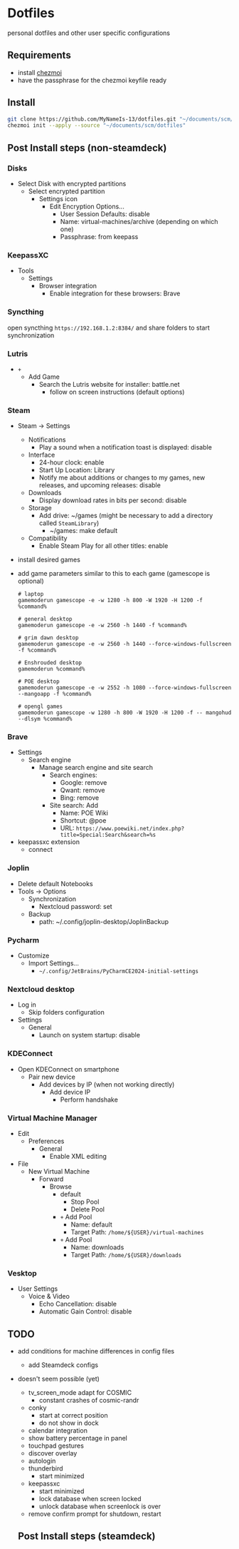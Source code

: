 # Dotfiles

personal dotfiles and other user specific configurations

## Requirements

- install [chezmoi](https://www.chezmoi.io/)
- have the passphrase for the chezmoi keyfile ready

## Install

```bash
git clone https://github.com/MyNameIs-13/dotfiles.git "~/documents/scm/dotfiles"
chezmoi init --apply --source "~/documents/scm/dotfiles"
```

## Post Install steps (non-steamdeck)

### Disks

- Select Disk with encrypted partitions
  - Select encrypted partition
    - Settings icon
      - Edit Encryption Options...
        - User Session Defaults: disable
        - Name: virtual-machines/archive (depending on which one)
        - Passphrase: from keepass

### KeepassXC

- Tools
  - Settings
    - Browser integration
      - Enable integration for these browsers: Brave

### Syncthing

open syncthing `https://192.168.1.2:8384/` and share folders to start synchronization

### Lutris

- `+`
  - Add Game
    - Search the Lutris website for installer: battle.net
      - follow on screen instructions (default options)

### Steam

- Steam -> Settings
  - Notifications
    - Play a sound when a notification toast is displayed: disable
  - Interface
    - 24-hour clock: enable
    - Start Up Location: Library
    - Notify me about additions or changes to my games, new releases, and upcoming releases: disable
  - Downloads
    - Display download rates in bits per second: disable
  - Storage
    - Add drive: ~/games (might be necessary to add a directory called `SteamLibrary`)
      - ~/games: make default
  - Compatibility
    - Enable Steam Play for all other titles: enable

- install desired games
- add game parameters similar to this to each game (gamescope is optional)

    ```text
    # laptop
    gamemoderun gamescope -e -w 1280 -h 800 -W 1920 -H 1200 -f %command%

    # general desktop
    gamemoderun gamescope -e -w 2560 -h 1440 -f %command%

    # grim dawn desktop
    gamemoderun gamescope -e -w 2560 -h 1440 --force-windows-fullscreen -f %command%

    # Enshrouded desktop
    gamemoderun %command%

    # POE desktop
    gamemoderun gamescope -e -w 2552 -h 1080 --force-windows-fullscreen --mangoapp -f %command%

    # opengl games
    gamemoderun gamescope -w 1280 -h 800 -W 1920 -H 1200 -f -- mangohud --dlsym %command%
    ```

### Brave

- Settings
  - Search engine
    - Manage search engine and site search
      - Search engines:
        - Google: remove
        - Qwant: remove
        - Bing: remove
      - Site search: Add
        - Name: POE Wiki
        - Shortcut: @poe
        - URL: `https://www.poewiki.net/index.php?title=Special:Search&search=%s`
- keepassxc extension
  - connect

### Joplin

- Delete default Notebooks
- Tools -> Options
  - Synchronization
    - Nextcloud password: set
  - Backup
    - path: ~/.config/joplin-desktop/JoplinBackup

### Pycharm

- Customize
  - Import Settings...
    - `~/.config/JetBrains/PyCharmCE2024-initial-settings`

### Nextcloud desktop

- Log in
  - Skip folders configuration
- Settings
  - General
    - Launch on system startup: disable

### KDEConnect

- Open KDEConnect on smartphone
  - Pair new device
    - Add devices by IP (when not working directly)
      - Add device IP
        - Perform handshake

### Virtual Machine Manager

- Edit
  - Preferences
    - General
      - Enable XML editing
- File
  - New Virtual Machine
    - Forward
      - Browse
        - default
          - Stop Pool
          - Delete Pool
        - `+` Add Pool
          - Name: default
          - Target Path: `/home/${USER}/virtual-machines`
        - `+` Add Pool
          - Name: downloads
          - Target Path: `/home/${USER}/downloads`

### Vesktop

- User Settings
  - Voice & Video
    - Echo Cancellation: disable
    - Automatic Gain Control: disable

## TODO

- add conditions for machine differences in config files
  - add Steamdeck configs
- doesn't seem possible (yet)
  - tv_screen_mode adapt for COSMIC
    - constant crashes of cosmic-randr
  - conky
    - start at correct position
    - do not show in dock
  - calendar integration
  - show battery percentage in panel
  - touchpad gestures
  - discover overlay
  - autologin
  - thunderbird
    - start minimized
  - keepassxc
    - start minimized
    - lock database when screen locked
    - unlock database when screenlock is over
  - remove confirm prompt for shutdown, restart

  ## Post Install steps (steamdeck)